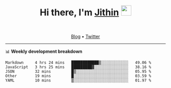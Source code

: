 <h1 align="center">Hi there, I'm <a href="https://jithset.github.io/" target="_blank">Jithin</a> <img
src="https://github.com/blackcater/blackcater/raw/main/images/Hi.gif" height="32" /></h1>

<br />

<p align="center">
  <a href="https://jithset.github.io">Blog</a> •
  <a href="https://twitter.com/jithset">Twitter</a>
</p>

---

📊 **Weekly development breakdown**

<!--START_SECTION:waka-->

```text
Markdown     4 hrs 24 mins   ████████████▒░░░░░░░░░░░░   49.06 %
JavaScript   3 hrs 25 mins   █████████▓░░░░░░░░░░░░░░░   38.16 %
JSON         32 mins         █▒░░░░░░░░░░░░░░░░░░░░░░░   05.95 %
Other        19 mins         █░░░░░░░░░░░░░░░░░░░░░░░░   03.59 %
YAML         10 mins         ▒░░░░░░░░░░░░░░░░░░░░░░░░   01.97 %
```

<!--END_SECTION:waka-->


